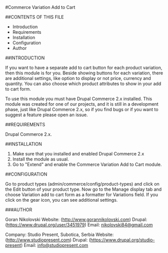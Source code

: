 #Commerce Variation Add to Cart

##CONTENTS OF THIS FILE

  * Introduction
  * Requirements
  * Installation
  * Configuration
  * Author

##INTRODUCTION

If you want to have a separate add to cart button for each product variation,
then this module is for you. Beside showing buttons for each variation, there
are additional settings, like option to display or not price, currency and
quantity. You can also choose which product attributes to show in your add to
cart form.

To use this module you must have Drupal Commerce 2.x installed. This module was
created for one of our projects, and it is still in a development phase, just
like Drupal Commerce 2.x, so if you find bugs or if you want to suggest a
feature please open an issue.

##REQUIREMENTS

Drupal Commerce 2.x.

##INSTALLATION

1. Make sure that you installed and enabled Drupal Commerce 2.x
2. Install the module as usual.
3. Go to "Extend" and enable the Commerce Variation Add to Cart module.

##CONFIGURATION

Go to product types (admin/commerce/config/product-types) and click on the Edit
button of your product type. Now go to the Manage display tab and choose Variation
add to cart form as a formatter for Variations field. If you click on the gear 
icon, you can see additional settings.

###AUTHOR

Goran Nikolovski
Website: (http://www.gorannikolovski.com)
Drupal: (https://www.drupal.org/user/3451979)
Email: nikolovski84@gmail.com

Company: Studio Present, Subotica, Serbia
Website: (http://www.studiopresent.com)
Drupal: (https://www.drupal.org/studio-present)
Email: info@studiopresent.com

